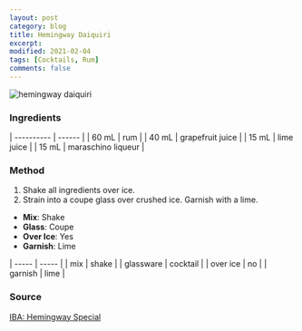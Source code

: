 ```yaml
---
layout: post
category: blog
title: Hemingway Daiquiri
excerpt:
modified: 2021-02-04
tags: [Cocktails, Rum]
comments: false
---
```

![hemingway daiquiri](https://upload.wikimedia.org/wikipedia/commons/thumb/2/22/Hemingway_Daiquiri.jpg/720px-Hemingway_Daiquiri.jpg)


### Ingredients

| ---------- | ------ |
| 60 mL | rum   |
| 40 mL | grapefruit juice |
| 15 mL | lime juice |
| 15 mL | maraschino liqueur |

### Method

1. Shake all ingredients over ice.
2. Strain into a coupe glass over crushed ice. Garnish with a lime.


- **Mix**: Shake
- **Glass**: Coupe
- **Over Ice**: Yes
- **Garnish**: Lime


| ----- | ----- |
| mix   | shake |
| glassware | cocktail |
| over ice | no |
| garnish | lime |


### Source
[IBA: Hemingway Special](https://iba-world.com/cocktails/hemingway-special/)